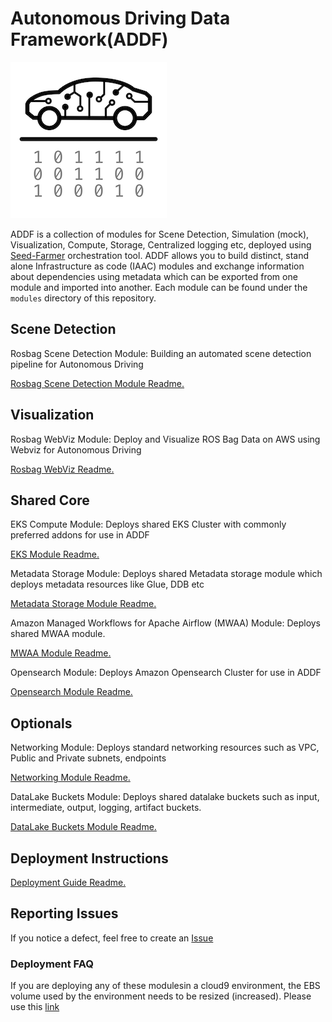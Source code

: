 # Autonomous Driving Data Framework(ADDF)

![Logo](docs/images/logo.png)

ADDF is a collection of modules for Scene Detection, Simulation (mock), Visualization, Compute, Storage, Centralized logging etc, deployed using [Seed-Farmer](https://github.com/awslabs/seed-farmer) orchestration tool. ADDF allows you to build distinct, stand alone Infrastructure as code (IAAC) modules and exchange information about dependencies using metadata which can be exported from one module and imported into another. Each module can be found under the `modules` directory of this repository.

## Scene Detection

Rosbag Scene Detection Module: Building an automated scene detection pipeline for Autonomous Driving

[Rosbag Scene Detection Module Readme.](modules/analysis/README.md)

## Visualization

Rosbag WebViz Module: Deploy and Visualize ROS Bag Data on AWS using Webviz for Autonomous Driving

[Rosbag WebViz Readme.](modules/demo-only/rosbag-webviz/README.md)

## Shared Core

EKS Compute Module: Deploys shared EKS Cluster with commonly preferred addons for use in ADDF

[EKS Module Readme.](modules/core/eks/README.md)

Metadata Storage Module: Deploys shared Metadata storage module which deploys metadata resources like Glue, DDB etc

[Metadata Storage Module Readme.](modules/core/metadata-storage/README.md)

Amazon Managed Workflows for Apache Airflow (MWAA) Module: Deploys shared MWAA module.

[MWAA Module Readme.](modules/core/mwaa/README.md)

Opensearch Module: Deploys Amazon Opensearch Cluster for use in ADDF

[Opensearch Module Readme.](modules/core/opensearch/README.md)

## Optionals

Networking Module: Deploys standard networking resources such as VPC, Public and Private subnets, endpoints

[Networking Module Readme.](modules/optionals/networking/README.md)

DataLake Buckets Module: Deploys shared datalake buckets such as input, intermediate, output, logging, artifact buckets.

[DataLake Buckets Module Readme.](modules/optionals/datalake-buckets/README.md)

## Deployment Instructions

[Deployment Guide Readme.](docs/deployment_guide.md)

## Reporting Issues

If you notice a defect, feel free to create an [Issue](https://github.com/awslabs/autonomous-driving-data-framework/issues)

### Deployment FAQ

If you are deploying any of these modulesin a cloud9 environment, the EBS volume used by the environment needs to be resized (increased). Please use this [link]( https://docs.aws.amazon.com/cloud9/latest/user-guide/move-environment.html)
